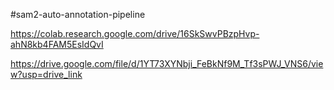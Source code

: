#sam2-auto-annotation-pipeline

https://colab.research.google.com/drive/16SkSwvPBzpHvp-ahN8kb4FAM5EsIdQvI

https://drive.google.com/file/d/1YT73XYNbji_FeBkNf9M_Tf3sPWJ_VNS6/view?usp=drive_link
